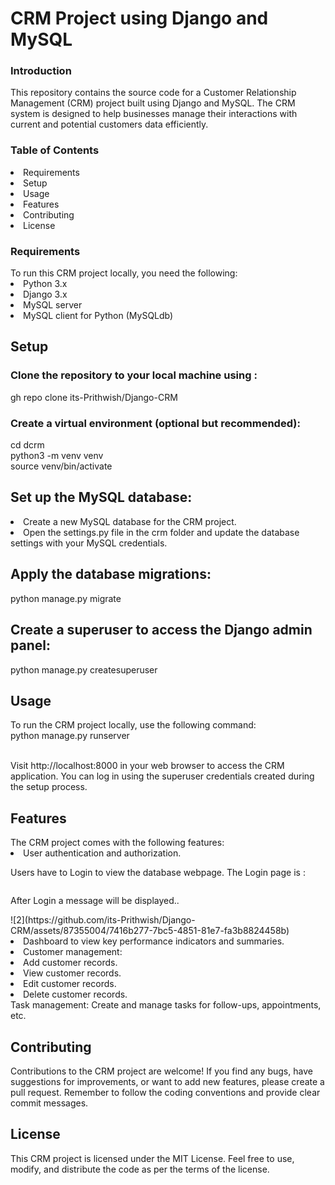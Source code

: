 <h1>CRM Project using Django and MySQL</h1>
<h3> Introduction</h3>
<p>This repository contains the source code for a Customer Relationship Management (CRM) project built using Django and MySQL. The CRM system is designed to help businesses manage their interactions with current and potential customers data efficiently.</p>

<h3> Table of Contents</h3>
<li> Requirements</li>
<li>Setup</li>
<li>Usage</li>
<li>Features</li>
<li>Contributing</li>
<li>License</li>
<h3>Requirements</h3> 
To run this CRM project locally, you need the following:

<li>Python 3.x</li>
<li>Django 3.x</li>
<li>MySQL server</li>
<li>MySQL client for Python (MySQLdb)</li>

<h2>Setup</h2> 
<h3>Clone the repository to your local machine using :</h3>
gh repo clone its-Prithwish/Django-CRM<br/>

<h3>Create a virtual environment (optional but recommended):</h3>
cd dcrm</br>
python3 -m venv venv</br>
source venv/bin/activate</br>

<h2>Set up the MySQL database:</h2>

<li>Create a new MySQL database for the CRM project.</li>
<li>Open the settings.py file in the crm folder and update the database settings with your MySQL credentials.</li>
<h2>Apply the database migrations:</h2>
python manage.py migrate
<h2>Create a superuser to access the Django admin panel:</h2>
python manage.py createsuperuser

<h2>Usage</h2>
To run the CRM project locally, use the following command:</br>
python manage.py runserver</br>

</br>Visit http://localhost:8000 in your web browser to access the CRM application. You can log in using the superuser credentials created during the setup process.

<h2>Features</h2>
The CRM project comes with the following features:

<li>User authentication and authorization.</li>
<p>Users have to Login to view the database webpage. The Login page is : </p>
<img src=""C:\Users\itspk\OneDrive\Desktop\crm ss\1.png"">
<p>After Login a message will be displayed..</p>
![2](https://github.com/its-Prithwish/Django-CRM/assets/87355004/7416b277-7bc5-4851-81e7-fa3b8824458b)


<li>Dashboard to view key performance indicators and summaries.</li>
<li>Customer management:</li>
<li>Add customer records.</li> 
<li>View  customer records.</li> 
<li>Edit  customer records.</li> 
<li> Delete customer records.</li>
Task management:
Create and manage tasks for follow-ups, appointments, etc.

<h2>Contributing</h2>
<p>Contributions to the CRM project are welcome! If you find any bugs, have suggestions for improvements, or want to add new features, please create a pull request. Remember to follow the coding conventions and provide clear commit messages.</p>

<h2>License</h2>
This CRM project is licensed under the MIT License. Feel free to use, modify, and distribute the code as per the terms of the license.



